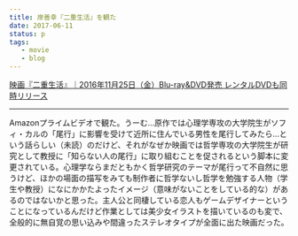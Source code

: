 ```yaml
---
title: 岸善幸『二重生活』を観た
date: 2017-06-11
status: p
tags:
   - movie
   - blog
---
```


[映画『二重生活』｜2016年11月25日（金）Blu\-ray&DVD発売 レンタルDVDも同時リリース](http://nijuuseikatsu.jp/)

---

Amazonプライムビデオで観た。うーむ…原作では心理学専攻の大学院生がソフィ・カルの「尾行」に影響を受けて近所に住んでいる男性を尾行してみたら…という話らしい（未読）のだけど、それがなぜか映画では哲学専攻の大学院生が研究として教授に「知らない人の尾行」に取り組むことを促されるという脚本に変更されている。心理学ならまだともかく哲学研究のテーマが尾行って不自然に思うけど、ほかの場面の描写をみても制作者に哲学ないし哲学を勉強する人物（学生や教授）になにかかたよったイメージ（意味がないことをしている的な）があるのではないかと思った。主人公と同棲している恋人もゲームデザイナーということになっているんだけど作業としては美少女イラストを描いているのも変で、全般的に無自覚の思い込みや間違ったステレオタイプが全面に出た映画だった。

